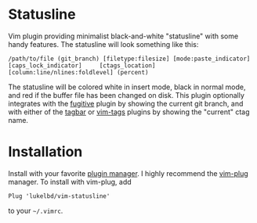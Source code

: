 Statusline
==========

Vim plugin providing minimalist black-and-white "statusline" with some handy
features. The statusline will look something like this:

```
/path/to/file (git_branch) [filetype:filesize] [mode:paste_indicator] [caps_lock_indicator]     [ctags_location] [column:line/nlines:foldlevel] (percent)
```

The statusline will be colored white in insert mode, black in normal mode, and red
if the buffer file has been changed on disk. This plugin optionally integrates with the
[fugitive](https://github.com/tpope/vim-fugitive) plugin by showing the current git
branch, and with either of the [tagbar](https://github.com/majutsushi/tagbar)
or [vim-tags](https://github.com/lukelbd/vim-tags) plugins
by showing the "current" ctag name.

Installation
============

Install with your favorite [plugin manager](https://vi.stackexchange.com/q/388/8084).
I highly recommend the [vim-plug](https://github.com/junegunn/vim-plug) manager.
To install with vim-plug, add
```
Plug 'lukelbd/vim-statusline'
```
to your `~/.vimrc`.
